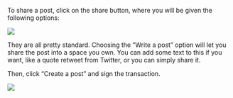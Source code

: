 To share a post, click on the share button, where you will be given the following options:

![](https://media.discordapp.net/attachments/893485384154095640/963462207084056616/image8.png)

They are all pretty standard. Choosing the “Write a post” option will let you share the post into a space you own. You can add some text to this if you want, like a quote retweet from Twitter, or you can simply share it.

Then, click “Create a post” and sign the transaction.

![](https://media.discordapp.net/attachments/893485384154095640/963462232929345556/image11.png?width=908&height=663)
